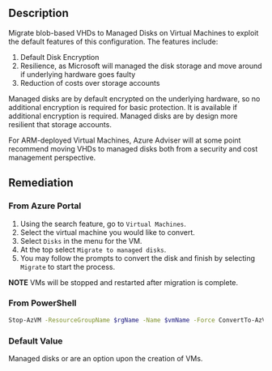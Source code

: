 ## Description

Migrate blob-based VHDs to Managed Disks on Virtual Machines to exploit the default features of this configuration. The features include:

1. Default Disk Encryption
2. Resilience, as Microsoft will managed the disk storage and move around if
underlying hardware goes faulty
3. Reduction of costs over storage accounts

Managed disks are by default encrypted on the underlying hardware, so no additional encryption is required for basic protection. It is available if additional encryption is required. Managed disks are by design more resilient that storage accounts.

For ARM-deployed Virtual Machines, Azure Adviser will at some point recommend moving VHDs to managed disks both from a security and cost management perspective.

## Remediation

### From Azure Portal

1. Using the search feature, go to `Virtual Machines`.
2. Select the virtual machine you would like to convert.
3. Select `Disks` in the menu for the VM.
4. At the top select `Migrate to managed disks`.
5. You may follow the prompts to convert the disk and finish by selecting `Migrate` to start the process.

**NOTE** VMs will be stopped and restarted after migration is complete.

### From PowerShell

```bash
Stop-AzVM -ResourceGroupName $rgName -Name $vmName -Force ConvertTo-AzVMManagedDisk -ResourceGroupName $rgName -VMName $vmName Start-AzVM -ResourceGroupName $rgName -Name $vmName
```

### Default Value

Managed disks or are an option upon the creation of VMs.

